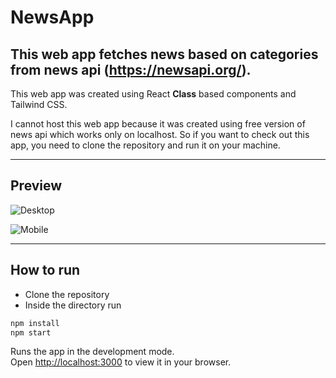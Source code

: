 # **NewsApp**
This web app fetches news based on categories from news api (https://newsapi.org/).
---

This web app was created using React **Class** based components and Tailwind CSS.


I cannot host this web app because it was created using free version of news api which works only on localhost. So if you want to check out this app, you need to clone the repository and run it on your machine.
___

## **Preview**
![Desktop](https://drive.google.com/file/d/1-7TQ-cM4gV4N-E93TDb4q30mlzK5qV4I/view?usp=sharing)


![Mobile](https://drive.google.com/file/d/1KhFlTGhiPxKG_T4MAQ4TitkP0d68pKff/view?usp=sharing)

___

## **How to run**

- Clone the repository
- Inside the directory run
 ```bash
npm install
npm start
```

Runs the app in the development mode.\
Open [http://localhost:3000](http://localhost:3000) to view it in your browser.
